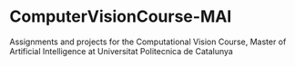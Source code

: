 # ComputerVisionCourse-MAI
Assignments and projects for the Computational Vision Course, Master of Artificial Intelligence at Universitat Politecnica de Catalunya
